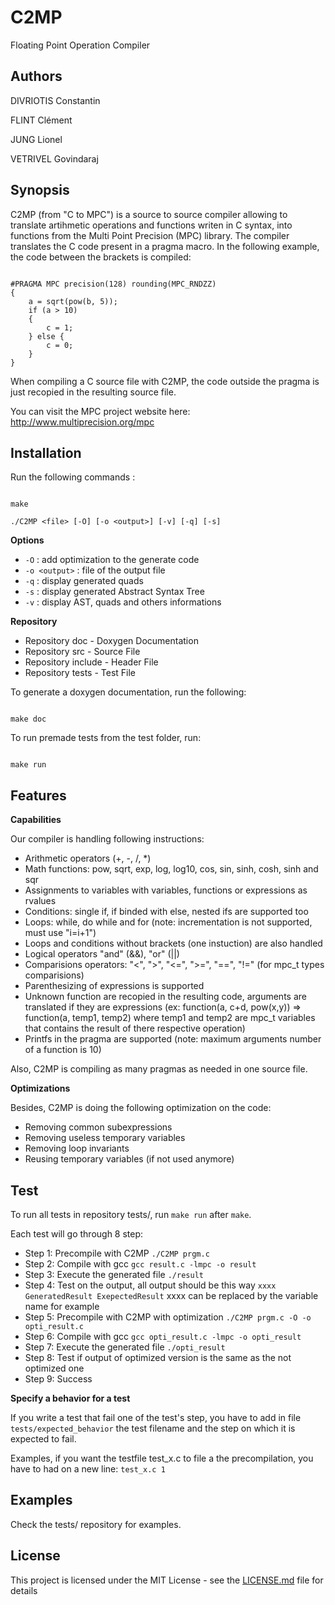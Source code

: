 # C2MP

Floating Point Operation Compiler

## Authors

DIVRIOTIS Constantin 

FLINT Clément

JUNG Lionel   
      
VETRIVEL Govindaraj

## Synopsis

C2MP (from "C to MPC") is a source to source compiler allowing to translate artihmetic
operations and functions writen in C syntax, into functions from the Multi Point 
Precision (MPC) library. The compiler translates the C code present in a pragma macro.
In the following example, the code between the brackets is compiled:
```

#PRAGMA MPC precision(128) rounding(MPC_RNDZZ)
{
    a = sqrt(pow(b, 5));
    if (a > 10)
    {
        c = 1;
    } else {
        c = 0;
    }
}

```
When compiling a C source file with C2MP, the code outside the pragma is just recopied in
the resulting source file.

You can visit the MPC project website here: http://www.multiprecision.org/mpc

## Installation

Run the following commands :

```

make

./C2MP <file> [-O] [-o <output>] [-v] [-q] [-s]

```
**Options**
* `-O` : add optimization to the generate code
* `-o <output>` : file of the output file
* `-q` : display generated quads
* `-s` : display generated Abstract Syntax Tree
* `-v` : display AST, quads and others informations

**Repository**
* Repository doc        - Doxygen Documentation
* Repository src        - Source File
* Repository include    - Header File
* Repository tests      - Test File


To generate a doxygen documentation, run the following:

```

make doc

```


To run premade tests from the test folder, run:

```

make run

```

## Features

**Capabilities**

Our compiler is handling following instructions:
* Arithmetic operators (+, -, /, *)
* Math functions: pow, sqrt, exp, log, log10, cos, sin, sinh, cosh, sinh and sqr
* Assignments to variables with variables, functions or expressions as rvalues
* Conditions: single if, if binded with else, nested ifs are supported too
* Loops: while, do while and for (note: incrementation is not supported, must use "i=i+1")
* Loops and conditions without brackets (one instuction) are also handled
* Logical operators "and" (&&), "or" (||)
* Comparisions operators: "<", ">", "<=", ">=", "==", "!=" (for mpc_t types comparisions)
* Parenthesizing of expressions is supported
* Unknown function are recopied in the resulting code, arguments are translated 
if they are expressions (ex: function(a, c+d, pow(x,y)) => function(a, temp1, temp2) where 
temp1 and temp2 are mpc_t variables that contains the result of there respective operation)
* Printfs in the pragma are supported (note: maximum arguments number of a function is 10)

Also, C2MP is compiling as many pragmas as needed in one source file.

**Optimizations**

Besides, C2MP is doing the following optimization on the code:
* Removing common subexpressions
* Removing useless temporary variables
* Removing loop invariants
* Reusing temporary variables (if not used anymore)
## Test
To run all tests in repository tests/, run `make run` after `make`.

Each test will go through 8 step:
* Step 1: Precompile with C2MP `./C2MP prgm.c`
* Step 2: Compile with gcc `gcc result.c -lmpc -o result`
* Step 3: Execute the generated file `./result`
* Step 4: Test on the output, all output should be this way `xxxx GeneratedResult ExepectedResult` xxxx can be replaced by the variable name for example
* Step 5: Precompile with C2MP with optimization `./C2MP prgm.c -O -o opti_result.c` 
* Step 6: Compile with gcc `gcc opti_result.c -lmpc -o opti_result`
* Step 7: Execute the generated file `./opti_result`
* Step 8: Test if output of optimized version is the same as the not optimized one
* Step 9: Success

**Specify a behavior for a test**

If you write a test that fail one of the test's step, you have to add in file `tests/expected_behavior` the test filename and the step on which it is expected to fail. 

Examples, if you want the testfile test_x.c to file a the precompilation, you have to had on a new line:
`test_x.c 1`
## Examples

Check the tests/ repository for examples.

## License

This project is licensed under the MIT License - see the [LICENSE.md](LICENSE.md) file for details
